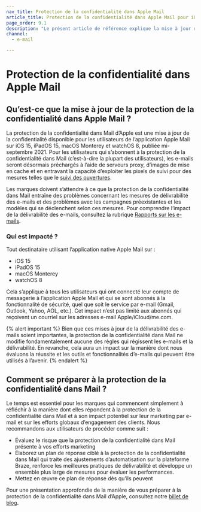 ```yaml
---
nav_title: Protection de la confidentialité dans Apple Mail
article_title: Protection de la confidentialité dans Apple Mail pour iOS 15
page_order: 9.1
description: "Le présent article de référence explique la mise à jour de la confidentialité dans le cadre de la protection de la confidentialité dans Apple Mail, qui sera affectée par cette dernière, ainsi que quelques étapes à suivre pour vous préparer à utiliser cette fonctionnalité."
channel:
  - e-mail

---
```


# Protection de la confidentialité dans Apple Mail

## Qu’est-ce que la mise à jour de la protection de la confidentialité dans Apple Mail ?

La protection de la confidentialité dans Mail d’Apple est une mise à jour de la confidentialité disponible pour les utilisateurs de l’application Apple Mail sur iOS 15, iPadOS 15, macOS Monterey et watchOS 8, publiée mi-septembre 2021. Pour les utilisateurs qui s’abonnent à la protection de la confidentialité dans Mail (c’est-à-dire la plupart des utilisateurs), les e-mails seront désormais préchargés à l’aide de serveurs proxy, d’images de mise en cache et en entravant la capacité d’exploiter les pixels de suivi pour des mesures telles que le [suivi des ouvertures]({{site.baseurl}}/user_guide/administrative/app_settings/manage_app_group/email_settings/#email-open-tracking-pixel). 

Les marques doivent s’attendre à ce que la protection de la confidentialité dans Mail entraîne des problèmes concernant les mesures de délivrabilité des e-mails et des problèmes avec les campagnes préexistantes et les modèles qui se déclenchent selon ces mesures. Pour comprendre l’impact de la délivrabilité des e-mails, consultez la rubrique [Rapports sur les e-mails]({{site.baseurl}}/user_guide/message_building_by_channel/email/reporting_and_analytics/email_reporting/).

### Qui est impacté ?

Tout destinataire utilisant l’application native Apple Mail sur :

- iOS 15
- iPadOS 15
- macOS Monterey
- watchOS 8

Cela s’applique à tous les utilisateurs qui ont connecté leur compte de messagerie à l’application Apple Mail et qui se sont abonnés à la fonctionnalité de sécurité, quel que soit le service par e-mail (Gmail, Outlook, Yahoo, AOL, etc.). Cet impact n’est pas limité aux abonnés qui reçoivent un courriel sur les adresses e-mail Apple/iCloud/me.com.

{% alert important %}
Bien que ces mises à jour de la délivrabilité des e-mails soient importantes, la protection de la confidentialité dans Mail ne modifie fondamentalement aucune des règles qui régissent les e-mails et la délivrabilité. En revanche, cela aura un impact sur la manière dont nous évaluons la réussite et les outils et fonctionnalités d’e-mails qui peuvent être utilisés à l’avenir.
{% endalert %} 

## Comment se préparer à la protection de la confidentialité dans Mail ?

Le temps est essentiel pour les marques qui commencent simplement à réfléchir à la manière dont elles répondent à la protection de la confidentialité dans Mail et à son impact potentiel sur leur marketing par e-mail et sur les efforts globaux d’engagement des clients. Nous recommandons aux utilisateurs de procéder comme suit :

- Évaluez le risque que la protection de la confidentialité dans Mail présente à vos efforts marketing
- Élaborez un plan de réponse ciblé à la protection de la confidentialité dans Mail qui traite des ajustements d’automatisation sur la plateforme Braze, renforce les meilleures pratiques de délivrabilité et développe un ensemble plus large de mesures pour évaluer les performances.
- Mettez en œuvre ce plan de réponse dès qu’ils peuvent

Pour une présentation approfondie de la manière de vous préparer à la protection de la confidentialité dans Mail d’Apple, consultez notre [billet de blog](https://www.braze.com/resources/articles/apple-mail-privacy-protection-how-to-prepare). 
